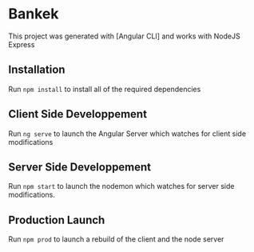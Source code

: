 # Bankek

This project was generated with [Angular CLI] and works with NodeJS Express

## Installation

Run `npm install` to install all of the required dependencies

## Client Side Developpement

Run `ng serve` to launch the Angular Server which watches for client side modifications

## Server Side Developpement 

Run `npm start` to launch the nodemon which watches for server side modifications.

## Production Launch

Run `npm prod` to launch a rebuild of the client and the node server